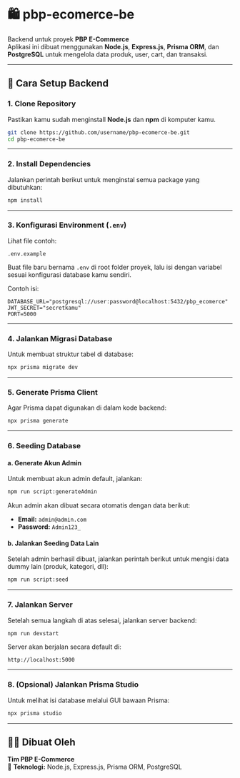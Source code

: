 # 🛍️ pbp-ecomerce-be

Backend untuk proyek **PBP E-Commerce**  
Aplikasi ini dibuat menggunakan **Node.js**, **Express.js**, **Prisma ORM**, dan **PostgreSQL** untuk mengelola data produk, user, cart, dan transaksi.

---

## 🚀 Cara Setup Backend

### 1. Clone Repository
Pastikan kamu sudah menginstall **Node.js** dan **npm** di komputer kamu.
```bash
git clone https://github.com/username/pbp-ecomerce-be.git
cd pbp-ecomerce-be
```

---

### 2. Install Dependencies
Jalankan perintah berikut untuk menginstal semua package yang dibutuhkan:
```bash
npm install
```

---

### 3. Konfigurasi Environment (`.env`)
Lihat file contoh:
```
.env.example
```

Buat file baru bernama `.env` di root folder proyek, lalu isi dengan variabel sesuai konfigurasi database kamu sendiri.

Contoh isi:
```
DATABASE_URL="postgresql://user:password@localhost:5432/pbp_ecomerce"
JWT_SECRET="secretkamu"
PORT=5000
```

---

### 4. Jalankan Migrasi Database
Untuk membuat struktur tabel di database:
```bash
npx prisma migrate dev
```

---

### 5. Generate Prisma Client
Agar Prisma dapat digunakan di dalam kode backend:
```bash
npx prisma generate
```

---

### 6. Seeding Database

#### a. Generate Akun Admin
Untuk membuat akun admin default, jalankan:
```bash
npm run script:generateAdmin
```
Akun admin akan dibuat secara otomatis dengan data berikut:
- **Email:** `admin@admin.com`  
- **Password:** `Admin123_`

#### b. Jalankan Seeding Data Lain
Setelah admin berhasil dibuat, jalankan perintah berikut untuk mengisi data dummy lain (produk, kategori, dll):
```bash
npm run script:seed
```

---

### 7. Jalankan Server
Setelah semua langkah di atas selesai, jalankan server backend:
```bash
npm run devstart
```

Server akan berjalan secara default di:
```
http://localhost:5000
```

---

### 8. (Opsional) Jalankan Prisma Studio
Untuk melihat isi database melalui GUI bawaan Prisma:
```bash
npx prisma studio
```
---

## 🧑‍💻 Dibuat Oleh
**Tim PBP E-Commerce**  
📅 **Teknologi:** Node.js, Express.js, Prisma ORM, PostgreSQL
